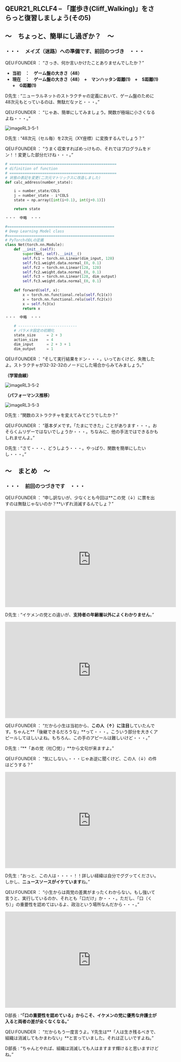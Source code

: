 ## QEUR21_RLCLF4 – 「崖歩き(Cliff_Walking)」をさらっと復習しましょう(その5)

## ～　ちょっと、簡単にし過ぎか？　～

### ・・・　メイズ（迷路）への準備です、前回のつづき　・・・

QEU:FOUNDER ： “さっき、何か言いかけたことありませんでしたか？”

- **当初　：　ゲーム盤の大きさ（48）**
- **現在　：　ゲーム盤の大きさ（48）　+　マンハッタン距離(1)　+　S距離(1)　+　G距離(1)**

D先生 : “ニューラルネットのストラクチャの定義において、ゲーム盤のために48次元もとっているのは、無駄だなァと・・・。”

QEU:FOUNDER ： “じゃあ、簡単にしてみましょう。関数が極端に小さくなるよね・・・。”

![imageRL3-5-1](https://QEUWIndValley.github.io/images/imageRL3-5-1.jpg)

D先生 : “48次元（セル毎）を2次元（XY座標）に変換するんでしょう？”

QEU:FOUNDER ： “うまく収束すればめっけもの、それではプログラムをドン！！変更した部分だけね・・・。”


```python
# =================================================
# difinition of function
# =================================================
# 状態の表記を変更(二次元マトリックスに改造しました)
def calc_address(number_state):

    i = number_state/COLS
    j = number_state - i*COLS
    state = np.array([int(i+0.1), int(j+0.1)])

    return state

・・・　中略　・・・

#=================================================
# Deep Learning Model class            
#=================================================
# PyTorchのDLの定義
class Net(torch.nn.Module):
    def __init__(self):
        super(Net, self).__init__()
        self.fc1 = torch.nn.Linear(dim_input, 128)
        self.fc1.weight.data.normal_(0, 0.1)
        self.fc2 = torch.nn.Linear(128, 128)
        self.fc2.weight.data.normal_(0, 0.1)
        self.fc3 = torch.nn.Linear(128, dim_output)
        self.fc3.weight.data.normal_(0, 0.1)
        
    def forward(self, x):
        x = torch.nn.functional.relu(self.fc1(x))
        x = torch.nn.functional.relu(self.fc2(x))
        x = self.fc3(x)
        return x

・・・　中略　・・・

    # ---------------------------
    # パラメタ設定の初期化
    state_size     = 2 + 3
    action_size    = 4
    dim_input      = 2 + 3 + 1
    dim_output     = 1

```

QEU:FOUNDER ： “そして実行結果をドン・・・。いっておくけど、失敗したよ。ストラクチャが32-32-32のノードにした場合からみてみましょう。”

**（学習曲線）**

![imageRL3-5-2](https://QEUWIndValley.github.io/images/imageRL3-5-2.jpg)

**（パフォーマンス推移）**

![imageRL3-5-3](https://QEUWIndValley.github.io/images/imageRL3-5-3.jpg)

D先生 : “関数のストラクチャを変えてみてどうでしたか？”

QEU:FOUNDER ： “基本ダメです。「たまにできた」ことがあります・・・。おそらくムリゲーではないでしょうか・・・。ちなみに、他の手法ではできるかもしれませんよ。”

D先生 : “さて・・・、どうしよう・・・。やっぱり、関数を簡単にしたいし・・・。”

## ～　まとめ　～

### ・・・　前回のつづきです　・・・

QEU:FOUNDER ： “申し訳ないが、少なくとも今回は**この党（↓）に票を出すのは無駄じゃないのか？**いずれ消滅するんでしょ？”

<iframe width="560" height="315" src="https://www.youtube.com/embed/pKxf_tqpYjI" title="YouTube video player" frameborder="0" allow="accelerometer; autoplay; clipboard-write; encrypted-media; gyroscope; picture-in-picture" allowfullscreen></iframe>

D先生 : “イケメンの党との違いが、**支持者の年齢層以外によくわかりません**。”

<iframe width="560" height="315" src="https://www.youtube.com/embed/4qTiRGmsPDQ" title="YouTube video player" frameborder="0" allow="accelerometer; autoplay; clipboard-write; encrypted-media; gyroscope; picture-in-picture" allowfullscreen></iframe>

QEU:FOUNDER ： “だから小生は当初から、**この人（↑）に注目**していたんです。ちゃんと**「後継できるだろうな」**って・・・。こういう部分を大きくアピールしてほしいよね。もちろん、この手のアピールは難しいけど・・・。”

D先生 : “**「あの党（社〇党）」**から文句が来ますよ。”

QEU:FOUNDER ： “気にしない。・・・じゃあ逆に聞くけど、この人（↓）の件はどうする？”

<iframe width="560" height="315" src="https://www.youtube.com/embed/RMnxHZmjxX4" title="YouTube video player" frameborder="0" allow="accelerometer; autoplay; clipboard-write; encrypted-media; gyroscope; picture-in-picture" allowfullscreen></iframe>

D先生 : “おっと、この人は・・・・！！詳しい経緯は自分でググッてください。しかし、**ニュースソースがイケています**ね。”

QEU:FOUNDER ： “小生からは両党の差異がまったくわからない。もし強いて言うと、実行しているのか、それとも「口だけ」か・・・。ただし、「口（くち）」の重要性を認めてはいるよ、政治という場所なんだから・・・。”

<iframe width="560" height="315" src="https://www.youtube.com/embed/az5LVax-Rp0" title="YouTube video player" frameborder="0" allow="accelerometer; autoplay; clipboard-write; encrypted-media; gyroscope; picture-in-picture" allowfullscreen></iframe>

D部長 : “**「口の重要性を認めている」からこそ、イケメンの党に優秀な弁護士が入ると両者の差が全くなくなる。**”

QEU:FOUNDER ： “だからもう一度言うよ。Y先生は**「人は生き残るべきで、組織は消滅してもかまわない」**と言っていました。それは正しいですよね。”

D部長 : “ちゃんとやれば、組織は消滅しても人はますます輝けると思いますけどね。”

